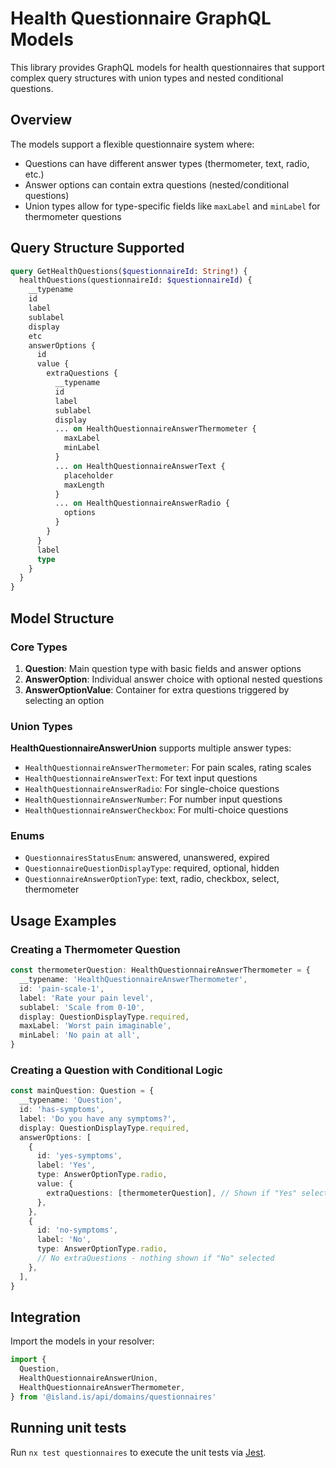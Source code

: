 # Health Questionnaire GraphQL Models

This library provides GraphQL models for health questionnaires that support complex query structures with union types and nested conditional questions.

## Overview

The models support a flexible questionnaire system where:

- Questions can have different answer types (thermometer, text, radio, etc.)
- Answer options can contain extra questions (nested/conditional questions)
- Union types allow for type-specific fields like `maxLabel` and `minLabel` for thermometer questions

## Query Structure Supported

```graphql
query GetHealthQuestions($questionnaireId: String!) {
  healthQuestions(questionnaireId: $questionnaireId) {
    __typename
    id
    label
    sublabel
    display
    etc
    answerOptions {
      id
      value {
        extraQuestions {
          __typename
          id
          label
          sublabel
          display
          ... on HealthQuestionnaireAnswerThermometer {
            maxLabel
            minLabel
          }
          ... on HealthQuestionnaireAnswerText {
            placeholder
            maxLength
          }
          ... on HealthQuestionnaireAnswerRadio {
            options
          }
        }
      }
      label
      type
    }
  }
}
```

## Model Structure

### Core Types

1. **Question**: Main question type with basic fields and answer options
2. **AnswerOption**: Individual answer choice with optional nested questions
3. **AnswerOptionValue**: Container for extra questions triggered by selecting an option

### Union Types

**HealthQuestionnaireAnswerUnion** supports multiple answer types:

- `HealthQuestionnaireAnswerThermometer`: For pain scales, rating scales
- `HealthQuestionnaireAnswerText`: For text input questions
- `HealthQuestionnaireAnswerRadio`: For single-choice questions
- `HealthQuestionnaireAnswerNumber`: For number input questions
- `HealthQuestionnaireAnswerCheckbox`: For multi-choice questions

### Enums

- `QuestionnairesStatusEnum`: answered, unanswered, expired
- `QuestionnaireQuestionDisplayType`: required, optional, hidden
- `QuestionnaireAnswerOptionType`: text, radio, checkbox, select, thermometer

## Usage Examples

### Creating a Thermometer Question

```typescript
const thermometerQuestion: HealthQuestionnaireAnswerThermometer = {
  __typename: 'HealthQuestionnaireAnswerThermometer',
  id: 'pain-scale-1',
  label: 'Rate your pain level',
  sublabel: 'Scale from 0-10',
  display: QuestionDisplayType.required,
  maxLabel: 'Worst pain imaginable',
  minLabel: 'No pain at all',
}
```

### Creating a Question with Conditional Logic

```typescript
const mainQuestion: Question = {
  __typename: 'Question',
  id: 'has-symptoms',
  label: 'Do you have any symptoms?',
  display: QuestionDisplayType.required,
  answerOptions: [
    {
      id: 'yes-symptoms',
      label: 'Yes',
      type: AnswerOptionType.radio,
      value: {
        extraQuestions: [thermometerQuestion], // Shown if "Yes" selected
      },
    },
    {
      id: 'no-symptoms',
      label: 'No',
      type: AnswerOptionType.radio,
      // No extraQuestions - nothing shown if "No" selected
    },
  ],
}
```

## Integration

Import the models in your resolver:

```typescript
import {
  Question,
  HealthQuestionnaireAnswerUnion,
  HealthQuestionnaireAnswerThermometer,
} from '@island.is/api/domains/questionnaires'
```

## Running unit tests

Run `nx test questionnaires` to execute the unit tests via [Jest](https://jestjs.io).
